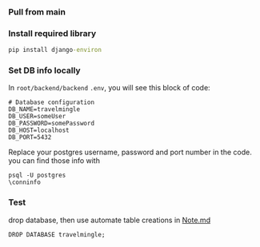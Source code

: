 ### Pull from main
### Install required library
```cmd
pip install django-environ
```
### Set DB info locally
In `root/backend/backend` `.env`, you will see this block of code:
```.env
# Database configuration
DB_NAME=travelmingle
DB_USER=someUser
DB_PASSWORD=somePassword
DB_HOST=localhost
DB_PORT=5432
```

Replace your postgres username, password and port number in the code. you can find those info with

```psql
psql -U postgres
\conninfo
```
### Test
drop database, then use automate table creations in [Note.md](Note.md#automate-table-creations-with-django)

```psql
DROP DATABASE travelmingle;
```